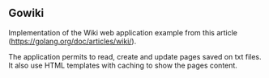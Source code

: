 ## Gowiki

Implementation of the Wiki web application example from this article (https://golang.org/doc/articles/wiki/).

The application permits to read, create and update pages saved on txt files. It also use HTML templates with caching to show the pages content.